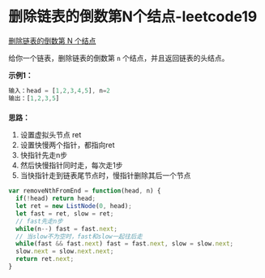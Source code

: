 # 删除链表的倒数第N个结点-leetcode19

<a href="https://leetcode-cn.com/problems/remove-nth-node-from-end-of-list/" target="_blank">删除链表的倒数第 N 个结点</a>

给你一个链表，删除链表的倒数第 `n` 个结点，并且返回链表的头结点。

**示例1：**

```js
输入：head = [1,2,3,4,5], n=2
输出：[1,2,3,5]
```

#### 

**思路：**

1. 设置虚拟头节点 ret
2. 设置快慢两个指针，都指向ret
3. 快指针先走n步
4. 然后快慢指针同时走，每次走1步
5. 当快指针走到链表尾节点时，慢指针删除其后一个节点



```js
var removeNthFromEnd = function(head, n) {
  if(!head) return head;
  let ret = new ListNode(0, head);
  let fast = ret, slow = ret;
  // fast先走n步
  while(n--) fast = fast.next;
  // 当slow不为空时，fast和slow一起往后走
  while(fast && fast.next) fast = fast.next, slow = slow.next;
  slow.next = slow.next.next;
  return ret.next;
}
```






